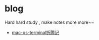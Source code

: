 # blog
Hard hard study , make notes more more~~
+ [mac-os-terminal折腾记](https://github.com/Nunchakus888/blog/issues/1)

